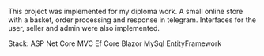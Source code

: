 This project was implemented for my diploma work. 
A small online store with a basket, order processing and response in telegram. 
Interfaces for the user, seller and admin were also implemented.

Stack:
ASP Net Core MVC
Ef Core
Blazor
MySql
EntityFramework

